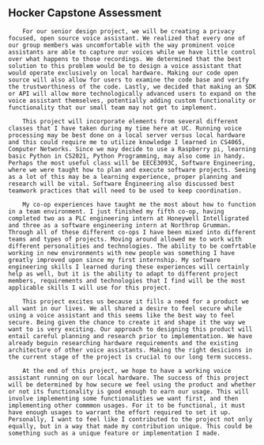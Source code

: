 ## Hocker Capstone Assessment

        For our senior design project, we will be creating a privacy focused, open source voice assistant. We realized that every one of our group members was uncomfortable with the way prominent voice assistants are able to capture our voices while we have little control over what happens to those recordings. We determined that the best solution to this problem would be to design a voice assistant that would operate exclusively on local hardware. Making our code open source will also allow for users to examine the code base and verify the trustworthiness of the code. Lastly, we decided that making an SDK or API will allow more technologically advanced users to expand on the voice assistant themselves, potentially adding custom functionality or functionality that our small team may not get to implement. 

        This project will incorporate elements from several different classes that I have taken during my time here at UC. Running voice processing may be best done on a local server versus local hardware and this could require me to utilize knowledge I learned in CS4065, Computer Networks. Since we may decide to use a Raspberry pi, learning basic Python in CS2021, Python Programming, may also come in handy. Perhaps the most useful class will be EECE3093C, Software Engineering, where we were taught how to plan and execute software projects. Seeing as a lot of this may be a learning experience, proper planning and research will be vital. Software Engineering also discussed best teamwork practices that will need to be used to keep coordination.

        My co-op experiences have taught me the most about how to function in a team environment. I just finished my fifth co-op, having completed two as a PLC engineering intern at Honeywell Intelligrated and three as a software engineering intern at Northrop Grumman. Through all of these different co-ops I have been mixed into different teams and types of projects. Moving around allowed me to work with different personalities and technologies. The ability to be comfrtable working in new environments with new people was something I have greatly improved upon since my first internship. My software engineering skills I learned during these experiences will certainly help as well, but it is the ability to adapt to different project members, requirements and technologies that I find will be the most applicable skills I will use for this project.

        This project excites us because it fills a need for a product we all want in our lives. We all shared a desire to feel secure while using a voice assistant and this seems like the best way to feel secure. Being given the chance to create it and shape it the way we want to is very exciting. Our approach to designing this product will entail careful planning and research prior to implementation. We have already beguin researching hardware requirements and the existing architecture of other voice assistants. Making the right desicions in the current stage of the project is crucial to our long term success.

        At the end of this project, we hope to have a working voice assistant running on our local hardware. The success of this project will be determined by how secure we feel using the product and whether or not its functionality is good enough to earn our usage. This will involve implementing some functionalities we want first, and then implementing other commmon usages. For it to be functional, it must have enough usages to warrant the effort required to set it up. Personally, I want to feel like I contributed to the project not only equally, but in a way that made my contribution unique. This could be something such as a unique feature or implementation I made.  

        

